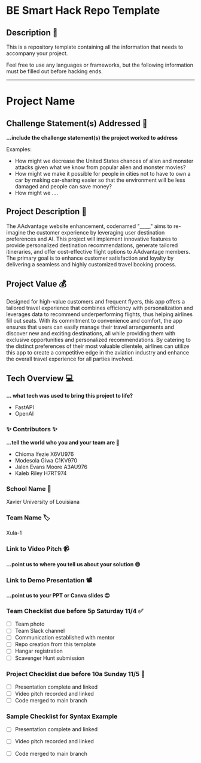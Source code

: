 # BE Smart Hack Repo Template

## Description 🚨 
This is a repository template containing all the information that needs to accompany your project.

Feel free to use any languages or frameworks, but the following information must be filled out before hacking ends.
___________
# Project Name

## Challenge Statement(s) Addressed 🎯
**...include the challenge statement(s) the project worked to address**

Examples:
* How might we decrease the United States chances of alien and monster attacks given what we know from popular alien and monster movies?
* How might we make it possible for people in cities not to have to own a car by making car-sharing easier so that the environment will be less damaged and people can save money?
* How might we ....

## Project Description 🤯
The AAdvantage website enhancement, codenamed "____," aims to re-imagine the customer experience by leveraging user destination preferences and AI. This project will implement innovative features to provide personalized destination recommendations, generate tailored itineraries, and offer cost-effective flight options to AAdvantage members. The primary goal is to enhance customer satisfaction and loyalty by delivering a seamless and highly customized travel booking process.

## Project Value 💰
Designed for high-value customers and frequent flyers, this app offers a tailored travel experience that combines efficiency with personalization and leverages data to recommend underperforming flights, thus helping airlines fill out seats. With its commitment to convenience and comfort, the app ensures that users can easily manage their travel arrangements and discover new and exciting destinations, all while providing them with exclusive opportunities and personalized recommendations. By catering to the distinct preferences of their most valuable clientele, airlines can utilize this app to create a competitive edge in the aviation industry and enhance the overall travel experience for all parties involved.


## Tech Overview 💻
**... what tech was used to bring this project to life?**
* FastAPI
* OpenAI



### ✨ Contributors ✨
**...tell the world who you and your team are 🙂**
* Chioma Ifezie X6VU976
* Modesola Giwa C1KV970
* Jalen Evans Moore A3AU976
* Kaleb Riley H7RT974

### School Name 🏫
Xavier University of Louisiana

### Team Name 🏷
Xula-1

### Link to Video Pitch 📹
**...point us to where you tell us about your solution 😄**

### Link to Demo Presentation 📽
**...point us to your PPT or Canva slides 😍**

### Team Checklist due before 5p Saturday 11/4 ✅
- [ ] Team photo
- [ ] Team Slack channel
- [ ] Communication established with mentor
- [ ] Repo creation from this template
- [ ] Hangar registration
- [ ] Scavenger Hunt submission

### Project Checklist due before 10a Sunday 11/5 🏁
- [ ] Presentation complete and linked
- [ ] Video pitch recorded and linked
- [ ] Code merged to main branch

### Sample Checklist for Syntax Example 
- [ ] Presentation complete and linked
- [ ] Video pitch recorded and linked
- [ ] Code merged to main branch

